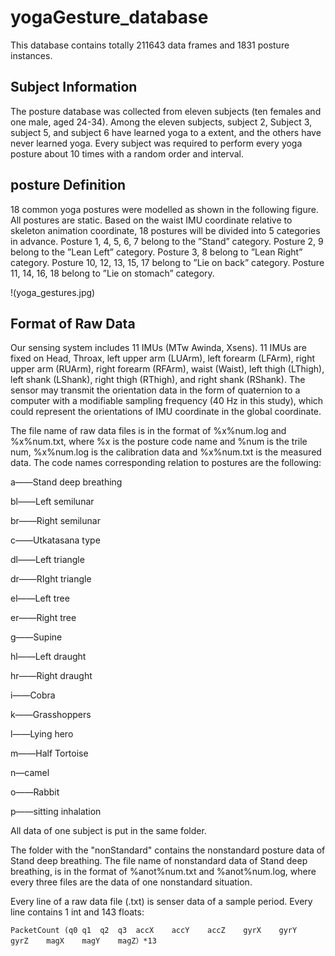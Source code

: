 # yogaGesture_database

This database contains totally 211643 data frames and 1831 posture instances.

## Subject Information

The posture database was collected from eleven subjects (ten females and one male, aged 24-34). Among the eleven subjects, subject 2, Subject 3, subject 5, and subject 6 have learned yoga to a extent, and the others have never learned yoga. Every subject was required to perform every yoga posture about 10 times with a random order and interval.

## posture Definition

18 common yoga postures were modelled as shown in the following figure. All postures are static. Based on the waist IMU coordinate relative to skeleton animation coordinate, 18 postures will be divided into 5 categories in advance. Posture 1, 4, 5, 6, 7 belong to the ”Stand” category. Posture 2, 9 belong to the ”Lean Left” category. Posture 3, 8 belong to ”Lean Right” category. Posture 10, 12, 13, 15, 17 belong to ”Lie on back” category. Posture 11, 14, 16, 18 belong to ”Lie on stomach” category.

!(yoga_gestures.jpg)

## Format of Raw Data

Our sensing system includes 11 IMUs (MTw Awinda, Xsens). 11 IMUs are fixed on Head, Throax, left upper arm (LUArm), left forearm (LFArm), right upper arm (RUArm), right forearm (RFArm), waist (Waist), left thigh (LThigh), left shank (LShank), right thigh (RThigh), and right shank (RShank). The sensor may transmit the orientation data in the form of quaternion to a computer with a modifiable sampling frequency (40 Hz in this study), which could represent the orientations of IMU coordinate in the global coordinate.

The file name of raw data files is in the format of %x%num.log and %x%num.txt, where %x is the posture code name and %num is the trile num, %x%num.log is the calibration data and %x%num.txt is the measured data. The code names corresponding relation to postures are the following:

a——Stand deep breathing

bl——Left semilunar

br——Right semilunar

c——Utkatasana type

dl——Left triangle

dr——RIght triangle

el——Left tree

er——Right tree

g——Supine

hl——Left draught

hr——Right draught

i——Cobra

k——Grasshoppers

l——Lying hero

m——Half Tortoise

n—camel

o——Rabbit

p——sitting inhalation

All data of one subject is put in the same folder. 

The folder with the "nonStandard" contains the nonstandard posture data of Stand deep breathing. The file name of nonstandard data of Stand deep breathing, is in the format of %anot%num.txt and %anot%num.log, where every three files are the data of one nonstandard situation.  

Every line of a raw data file (.txt) is senser data of a sample period. Every line contains 1 int and 143 floats:

```
PacketCount	(q0	q1	q2	q3	accX	accY	accZ	gyrX	gyrY	gyrZ	magX	magY	magZ）*13
```
